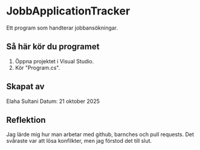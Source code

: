 # JobbApplicationTracker 
Ett program som handterar jobbansökningar.

## Så här kör du programet 
1. Öppna projektet i Visual Studio. 
2. Kör "Program.cs".

## Skapat av
Elaha Sultani
Datum: 21 oktober 2025

## Reflektion 
Jag lärde mig hur man arbetar med github, barnches och pull requests. Det svåraste var att lösa konfilkter, men jag förstod det till slut.
